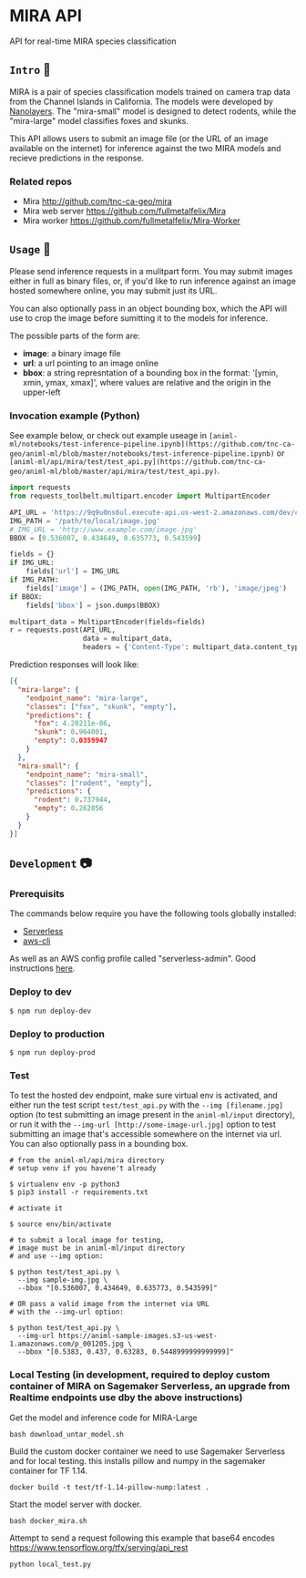 # MIRA API
API for real-time MIRA species classification

## `Intro` :fox_face:
MIRA is a pair of species classification models trained on camera trap data from 
the Channel Islands in California. The models were developed by 
[Nanolayers](http://www.nanolayers.com/). The "mira-small" model is designed to 
detect rodents, while the "mira-large" model classifies foxes and skunks.  

This API allows users to submit an image file (or the URL of an image available 
on the internet) for inference against the two MIRA models and recieve 
predictions in the response. 

### Related repos
- Mira                http://github.com/tnc-ca-geo/mira
- Mira web server     https://github.com/fullmetalfelix/Mira
- Mira worker         https://github.com/fullmetalfelix/Mira-Worker


## `Usage` :rat:
Please send inference requests in a mulitpart form. You may submit images 
either in full as binary files, or, if you'd like to run inference against an 
image hosted somewhere online, you may submit just its URL.

You can also optionally pass in an object bounding box, which the API will use 
to crop the image before sumitting it to the models for inference.

The possible parts of the form are:
- **image**: a binary image file
- **url**: a url pointing to an image online
- **bbox**: a string represntation of a bounding box in the format: 
  '[ymin, xmin, ymax, xmax]', where values are relative and the 
  origin in the upper-left

### Invocation example (Python)
See example below, or check out example useage in 
```[animl-ml/notebooks/test-inference-pipeline.ipynb](https://github.com/tnc-ca-geo/animl-ml/blob/master/notebooks/test-inference-pipeline.ipynb)``` or 
```[animl-ml/api/mira/test/test_api.py](https://github.com/tnc-ca-geo/animl-ml/blob/master/api/mira/test/test_api.py)```. 

```python
import requests
from requests_toolbelt.multipart.encoder import MultipartEncoder

API_URL = 'https://9q9u0ns6ul.execute-api.us-west-2.amazonaws.com/dev/classify'
IMG_PATH = '/path/to/local/image.jpg'
# IMG_URL = 'http://www.example.com/image.jpg'
BBOX = [0.536007, 0.434649, 0.635773, 0.543599]

fields = {}
if IMG_URL:
    fields['url'] = IMG_URL
if IMG_PATH:
    fields['image'] = (IMG_PATH, open(IMG_PATH, 'rb'), 'image/jpeg')
if BBOX:
    fields['bbox'] = json.dumps(BBOX)

multipart_data = MultipartEncoder(fields=fields)
r = requests.post(API_URL,
                  data = multipart_data,
                  headers = {'Content-Type': multipart_data.content_type})
```

Prediction responses will look like:

```json
[{
  "mira-large": {
    "endpoint_name": "mira-large",
    "classes": ["fox", "skunk", "empty"],
    "predictions": {
      "fox": 4.20211e-06,
      "skunk": 0.964001,
      "empty": 0.0359947
    }
  },
  "mira-small": {
    "endpoint_name": "mira-small",
    "classes": ["rodent", "empty"],
    "predictions": {
      "rodent": 0.737944,
      "empty": 0.262056
    }
  }
}]
```

## `Development` :camera:

### Prerequisits
The commands below require you have the following tools globally installed:
- [Serverless](https://www.serverless.com/framework/docs/getting-started/)
- [aws-cli](https://aws.amazon.com/cli/)

As well as an AWS config profile called "serverless-admin". Good instructions 
[here](https://www.serverless.com/framework/docs/providers/aws/guide/credentials/).

### Deploy to dev
```shell
$ npm run deploy-dev
```

### Deploy to production
```shell
$ npm run deploy-prod
```

### Test
To test the hosted dev endpoint, make sure virtual env is activated, and either 
run the test script ```test/test_api.py``` with the ```--img [filename.jpg]``` 
option (to test submitting an image present in the ```animl-ml/input``` 
directory), or run it with the ```--img-url [http://some-image-url.jpg]``` 
option to test submitting an image that's accessible somewhere on the internet 
via url. You can also optionally pass in a bounding box.

```shell
# from the animl-ml/api/mira directory
# setup venv if you havene't already

$ virtualenv env -p python3
$ pip3 install -r requirements.txt

# activate it

$ source env/bin/activate

# to submit a local image for testing,
# image must be in animl-ml/input directory
# and use --img option:

$ python test/test_api.py \
  --img sample-img.jpg \
  --bbox "[0.536007, 0.434649, 0.635773, 0.543599]"

# OR pass a valid image from the internet via URL
# with the --img-url option:

$ python test/test_api.py \
  --img-url https://animl-sample-images.s3-us-west-1.amazonaws.com/p_001205.jpg \
  --bbox "[0.5383, 0.437, 0.63283, 0.5448999999999999]"

```

### Local Testing (in development, required to deploy custom container of MIRA on Sagemaker Serverless, an upgrade from Realtime endpoints use dby the above instructions)

Get the model and inference code for MIRA-Large
```
bash download_untar_model.sh
```

Build the custom docker container we need to use Sagemaker Serverless and for local testing. this installs pillow and numpy in the sagemaker container for TF 1.14.

```
docker build -t test/tf-1.14-pillow-nump:latest .
```

Start the model server with docker.

```
bash docker_mira.sh
```

Attempt to send a request following this example that base64 encodes https://www.tensorflow.org/tfx/serving/api_rest 

```
python local_test.py
```


